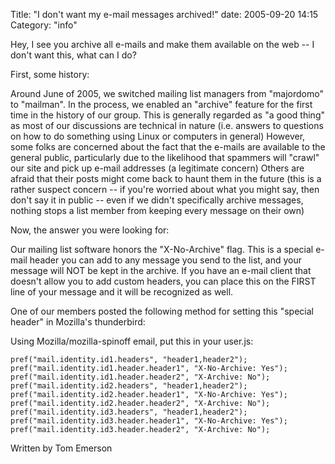 Title: "I don't want my e-mail messages archived!"
date: 2005-09-20 14:15
Category: "info"

Hey, I see you archive all e-mails and make them available on the web -- I don't want this, what can I do?

First, some history:

Around June of 2005, we switched mailing list managers from "majordomo" to "mailman".  In the process, we enabled an "archive" feature for the first time in the history of our group.  This is generally regarded as "a good thing" as most of our discussions are technical in nature (i.e. answers to questions on how to do something using Linux or computers in general)  However, some folks are concerned about the fact that the e-mails are available to the general public, particularly due to the likelihood that spammers will "crawl" our site and pick up e-mail addresses (a legitimate concern)  Others are afraid that their posts might come back to haunt them in the future (this is a rather suspect concern -- if you're worried about what you might say, then don't say it in public -- even if we didn't specifically archive messages, nothing stops a list member from keeping every message on their own)

Now, the answer you were looking for:

Our mailing list software honors the "X-No-Archive" flag.  This is a special e-mail header you can add to any message you send to the list, and your message will NOT be kept in the archive.  If you have an e-mail client that doesn't allow you to add custom headers, you can place this on the FIRST line of your message and it will be recognized as well.


One of our members posted the following method for setting this "special header" in Mozilla's thunderbird:

Using Mozilla/mozilla-spinoff email, put this in your user.js:

    pref("mail.identity.id1.headers", "header1,header2");
    pref("mail.identity.id1.header.header1", "X-No-Archive: Yes");
    pref("mail.identity.id1.header.header2", "X-Archive: No");
    pref("mail.identity.id2.headers", "header1,header2");
    pref("mail.identity.id2.header.header1", "X-No-Archive: Yes");
    pref("mail.identity.id2.header.header2", "X-Archive: No");
    pref("mail.identity.id3.headers", "header1,header2");
    pref("mail.identity.id3.header.header1", "X-No-Archive: Yes");
    pref("mail.identity.id3.header.header2", "X-Archive: No");

Written by Tom Emerson
